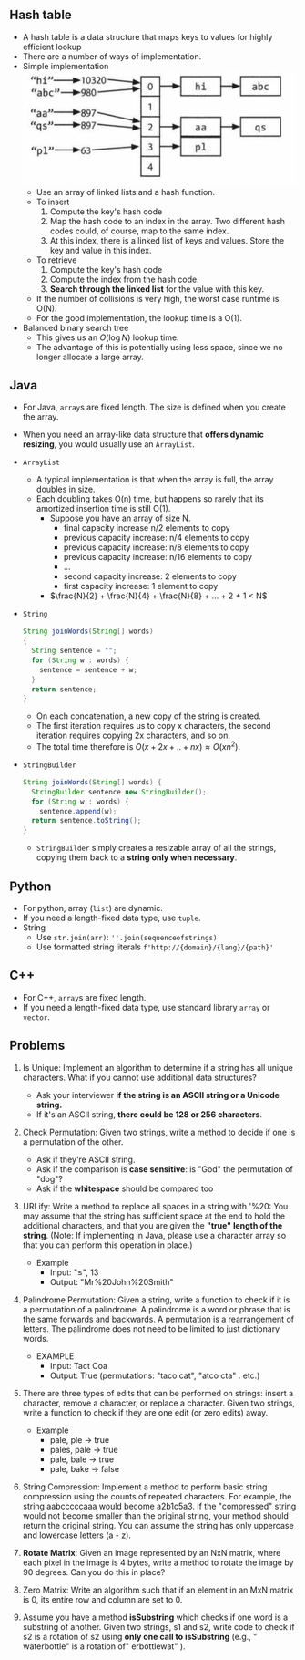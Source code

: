## Hash table
- A hash table is a data structure that maps keys to values for highly efficient lookup
- There are a number of ways of implementation.
- Simple implementation
  ![Hash table](images/HashTable.png)
  - Use an array of linked lists and a hash function.
  - To insert
    1. Compute the key's hash code
    2. Map the hash code to an index in the array. Two different hash codes could, of course, map to the same index.
    3. At this index, there is a linked list of keys and values. Store the key and value in this index. 
  - To retrieve
    1. Compute the key's hash code 
    2. Compute the index from the hash code.
    3. **Search through the linked list** for the value with this key.
  - If the number of collisions is very high, the worst case runtime is O(N).
  - For the good implementation, the lookup time is a O(1).
- Balanced binary search tree
  - This gives us an $O(\log{N})$ lookup time.
  - The advantage of this is potentially using less space, since we no longer allocate a large array.

## Java
- For Java, `array`s are fixed length. The size is defined when you create the array.
- When you need an array-like data structure that **offers dynamic resizing**, you would usually use an `ArrayList`.
- `ArrayList`
  - A typical implementation is that when the array is full, the array doubles in size.
  - Each doubling takes O(n) time, but happens so rarely that its amortized insertion time is still O(1).
    - Suppose you have an array of size N.
      - final capacity increase n/2 elements to copy
      - previous capacity increase: n/4 elements to copy
      - previous capacity increase: n/8 elements to copy
      - previous capacity increase: n/16 elements to copy
      - ...
      - second capacity increase: 2 elements to copy
      - first capacity increase: 1 element to copy
    - $\frac{N}{2} + \frac{N}{4} + \frac{N}{8} + ... + 2 + 1 < N$
  
- `String`
  ```java
  String joinWords(String[] words)
  {
    String sentence = "";
    for (String w : words) {
      sentence = sentence + w;
    }
    return sentence;
  }
  ``` 
  - On each concatenation, a new copy of the string is created.
  - The first iteration requires us to copy x characters, the second iteration requires copying 2x characters, and so on.
  - The total time therefore is $O(x + 2x + .. + nx) \approx O(xn^2)$.

- `StringBuilder`
  ```java
  String joinWords(String[] words) {
    StringBuilder sentence new StringBuilder();
    for (String w : words) {
      sentence.append(w);
    return sentence.toString();
  }
  ```
  - `StringBuilder` simply creates a resizable array of all the strings, copying them back to a **string only when necessary**.

## Python
- For python, array (`list`) are dynamic.
- If you need a length-fixed data type, use `tuple`.
- String
  - Use `str.join(arr)`: `''.join(sequenceofstrings)`
  - Use formatted string literals `f'http://{domain}/{lang}/{path}'` 

## C++
- For C++, `array`s are fixed length.
- If you need a length-fixed data type, use standard library `array` or `vector`.

## Problems
1. Is Unique: Implement an algorithm to determine if a string has all unique characters. What if you cannot use additional data structures?
     - Ask your interviewer **if the string is an ASCII string or a Unicode string.** 
     - If it's an ASCII string, **there could be 128 or 256 characters**.

2. Check Permutation: Given two strings, write a method to decide if one is a permutation of the other. 
     - Ask if they're ASCII string.
     - Ask if the comparison is **case sensitive**: is "God" the permutation of "dog"?
     - Ask if the **whitespace** should be compared too

3. URLify: Write a method to replace all spaces in a string with '%20: You may assume that the string has sufficient space at the end to hold the additional characters, and that you are given the **"true" length of the string**. (Note: If implementing in Java, please use a character array so that you can perform this operation in place.)
    - Example
      - Input: "≤", 13
      - Output:  "Mr%20John%20Smith"

4. Palindrome Permutation: Given a string, write a function to check if it is a permutation of a palindrome. A palindrome is a word or phrase that is the same forwards and backwards. A permutation is a rearrangement of letters. The palindrome does not need to be limited to just dictionary words.
    - EXAMPLE
      - Input: Tact Coa
      - Output: True (permutations: "taco cat", "atco cta" . etc.)

5. There are three types of edits that can be performed on strings: insert a character, remove a character, or replace a character. Given two strings, write a function to check if they are one edit (or zero edits) away.
    - Example 
      - pale, ple -> true
      - pales, pale -> true
      - pale, bale -> true
      - pale, bake -> false

6. String Compression: Implement a method to perform basic string compression using the counts of repeated characters. For example, the string aabcccccaaa would become a2b1c5a3. If the "compressed" string would not become smaller than the original string, your method should return the original string. You can assume the string has only uppercase and lowercase letters (a - z).

7. **Rotate Matrix**: Given an image represented by an NxN matrix, where each pixel in the image is 4 bytes, write a method to rotate the image by 90 degrees. Can you do this in place?

8. Zero Matrix: Write an algorithm such that if an element in an MxN matrix is 0, its entire row and column are set to 0.

9. Assume you have a method **isSubstring** which checks if one word is a substring of another. Given two strings, s1 and s2, write code to check if s2 is a rotation of s2 using **only one call to isSubstring** (e.g., " waterbottle" is a rotation of" erbottlewat" ).